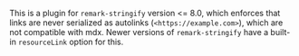 This is a plugin for `remark-stringify` version <= 8.0, which enforces that
links are never serialized as autolinks (`<https://example.com>`), which are not
compatible with mdx. Newer versions of `remark-stringify` have a built-in
`resourceLink` option for this.
